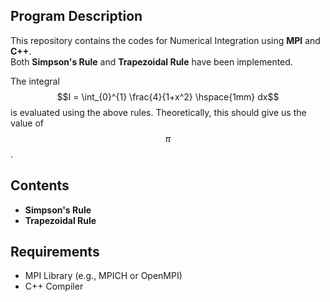 ## Program Description

This repository contains the codes for Numerical Integration using **MPI** and **C++**.  
Both **Simpson's Rule** and **Trapezoidal Rule** have been implemented.

The integral  
$$I = \int_{0}^{1} \frac{4}{1+x^2} \hspace{1mm} dx$$
is evaluated using the above rules. Theoretically, this should give us the value of $${\pi} $$ .

## Contents

- **Simpson's Rule**
- **Trapezoidal Rule**

## Requirements

- MPI Library (e.g., MPICH or OpenMPI)
- C++ Compiler
